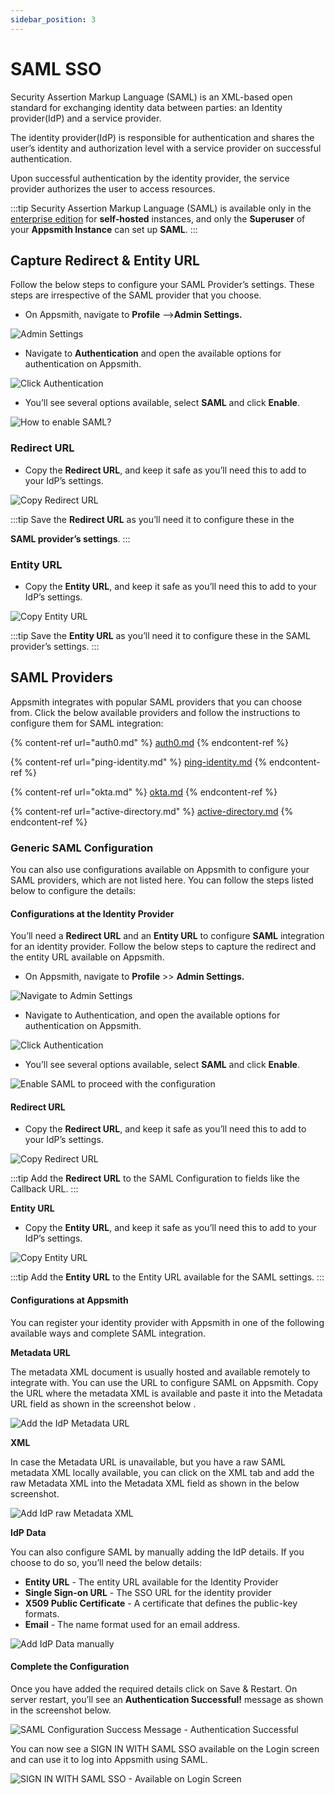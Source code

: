 ```yaml
---
sidebar_position: 3
---
```


# SAML SSO

Security Assertion Markup Language (SAML) is an XML-based open standard for exchanging identity data between parties: an Identity provider(IdP) and a service provider.

The identity provider(IdP) is responsible for authentication and shares the user’s identity and authorization level with a service provider on successful authentication.

Upon successful authentication by the identity provider, the service provider authorizes the user to access resources.

:::tip
Security Assertion Markup Language (SAML) is available only in the [enterprise edition](https://www.appsmith.com/pricing) for **self-hosted** instances, and only the **Superuser** of your **Appsmith Instance** can set up **SAML**.
:::

## **Capture Redirect & Entity URL**

Follow the below steps to configure your SAML Provider’s settings. These steps are irrespective of the SAML provider that you choose.

* On Appsmith, navigate to **Profile** –->**Admin Settings.**

![Admin Settings](</img/Appsmith-Admin-Settings_(1).png>)

* Navigate to **Authentication** and open the available options for authentication on Appsmith.

![Click Authentication](</img/Appsmith-Admin_Settings-Authentication_(1).png>)

* You’ll see several options available, select **SAML** and click **Enable**.

![How to enable SAML?](/img/Appsmith-Admin-Settings-Authentication-SAML.png)

### Redirect URL

* Copy the **Redirect URL**, and keep it safe as you’ll need this to add to your IdP’s settings.

![Copy Redirect URL](/img/Appsmith-Admin-Settings-Authentication-SAML-Redirect-URL.png)

:::tip
Save the **Redirect URL** as you’ll need it to configure these in the

**SAML provider’s settings**.
:::

### Entity URL

* Copy the **Entity URL**, and keep it safe as you’ll need this to add to your IdP’s settings.

![Copy Entity URL](/img/Appsmith-Admin-Settings-Authentication-SAML-Entity-URL.png)

:::tip
Save the **Entity URL** as you’ll need it to configure these in the SAML provider’s settings.
:::

## SAML Providers

Appsmith integrates with popular SAML providers that you can choose from. Click the below available providers and follow the instructions to configure them for SAML integration:

{% content-ref url="auth0.md" %}
[auth0.md](auth0.md)
{% endcontent-ref %}

{% content-ref url="ping-identity.md" %}
[ping-identity.md](ping-identity.md)
{% endcontent-ref %}

{% content-ref url="okta.md" %}
[okta.md](okta.md)
{% endcontent-ref %}

{% content-ref url="active-directory.md" %}
[active-directory.md](active-directory.md)
{% endcontent-ref %}

### **Generic SAML Configuration**

You can also use configurations available on Appsmith to configure your SAML providers, which are not listed here. You can follow the steps listed below to configure the details:

#### Configurations at the Identity Provider

You’ll need a **Redirect URL** and an **Entity URL** to configure **SAML** integration for an identity provider. Follow the below steps to capture the redirect and the entity URL available on Appsmith.

* On Appsmith, navigate to **Profile** >> **Admin Settings.**

![Navigate to Admin Settings](</img/Appsmith-Admin-Settings_(1).png>)

* Navigate to Authentication, and open the available options for authentication on Appsmith.

![Click Authentication](</img/Appsmith-Admin_Settings-Authentication_(1).png>)

* You’ll see several options available, select **SAML** and click **Enable**.

![Enable SAML to proceed with the configuration](/img/Appsmith-Admin-Settings-Authentication-SAML.png)

#### Redirect URL

* Copy the **Redirect URL**, and keep it safe as you’ll need this to add to your IdP’s settings.

![Copy Redirect URL](/img/Appsmith-Admin-Settings-Authentication-SAML-Redirect-URL.png)

:::tip
Add the **Redirect URL** to the SAML Configuration to fields like the Callback URL.
:::

**Entity URL**

* Copy the **Entity URL**, and keep it safe as you’ll need this to add to your IdP’s settings.

![Copy Entity URL](/img/Appsmith-Admin-Settings-Authentication-SAML-Entity-URL.png)

:::tip
Add the **Entity URL** to the Entity URL available for the SAML settings.
:::

#### Configurations at Appsmith

You can register your identity provider with Appsmith in one of the following available ways and complete SAML integration.

**Metadata URL**

The metadata XML document is usually hosted and available remotely to integrate with. You can use the URL to configure SAML on Appsmith. Copy the URL where the metadata XML is available and paste it into the Metadata URL field as shown in the screenshot below .

![Add the IdP Metadata URL](/img/Appsmith-Admin-Settings-Authentication-SAML-Metadata-URL.png)

**XML**

In case the Metadata URL is unavailable, but you have a raw SAML metadata XML locally available, you can click on the XML tab and add the raw Metadata XML into the Metadata XML field as shown in the below screenshot.

![Add IdP raw Metadata XML](/img/Appsmith-Admin-Settings-Authentication-SAML-XML.png)

**IdP Data**

You can also configure SAML by manually adding the IdP details. If you choose to do so, you’ll need the below details:

* **Entity URL** - The entity URL available for the Identity Provider
* **Single Sign-on URL** - The SSO URL for the identity provider
* **X509 Public Certificate** - A certificate that defines the public-key formats.
* **Email** - The name format used for an email address.

![Add IdP Data manually](/img/Appsmith-Admin-Settings-Authentication-SAML-IdP-Data.png)

#### Complete the Configuration

Once you have added the required details click on Save & Restart. On server restart, you’ll see an **Authentication Successful!** message as shown in the screenshot below.

![SAML Configuration Success Message - Authentication Successful](/img/Appsmith-SAML-Authentication-Successful.png)

You can now see a SIGN IN WITH SAML SSO available on the Login screen and can use it to log into Appsmith using SAML.

![SIGN IN WITH SAML SSO - Available on Login Screen](/img/Appsmith-Login-Screen-Shows-SAML.png)
